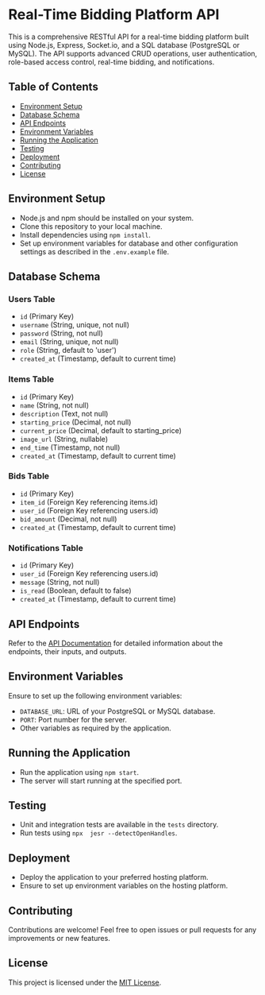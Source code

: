 # Real-Time Bidding Platform API


This is a comprehensive RESTful API for a real-time bidding platform built using Node.js, Express, Socket.io, and a SQL database (PostgreSQL or MySQL). The API supports advanced CRUD operations, user authentication, role-based access control, real-time bidding, and notifications.

## Table of Contents

- [Environment Setup](#environment-setup)
- [Database Schema](#database-schema)
- [API Endpoints](#api-endpoints)
- [Environment Variables](#environment-variables)
- [Running the Application](#running-the-application)
- [Testing](#testing)
- [Deployment](#deployment)
- [Contributing](#contributing)
- [License](#license)

## Environment Setup

- Node.js and npm should be installed on your system.
- Clone this repository to your local machine.
- Install dependencies using `npm install`.
- Set up environment variables for database and other configuration settings as described in the `.env.example` file.

## Database Schema

### Users Table

- `id` (Primary Key)
- `username` (String, unique, not null)
- `password` (String, not null)
- `email` (String, unique, not null)
- `role` (String, default to 'user')
- `created_at` (Timestamp, default to current time)

### Items Table

- `id` (Primary Key)
- `name` (String, not null)
- `description` (Text, not null)
- `starting_price` (Decimal, not null)
- `current_price` (Decimal, default to starting_price)
- `image_url` (String, nullable)
- `end_time` (Timestamp, not null)
- `created_at` (Timestamp, default to current time)

### Bids Table

- `id` (Primary Key)
- `item_id` (Foreign Key referencing items.id)
- `user_id` (Foreign Key referencing users.id)
- `bid_amount` (Decimal, not null)
- `created_at` (Timestamp, default to current time)

### Notifications Table

- `id` (Primary Key)
- `user_id` (Foreign Key referencing users.id)
- `message` (String, not null)
- `is_read` (Boolean, default to false)
- `created_at` (Timestamp, default to current time)

## API Endpoints

Refer to the [API Documentation](API_DOCUMENTATION.md) for detailed information about the endpoints, their inputs, and outputs.

## Environment Variables

Ensure to set up the following environment variables:

- `DATABASE_URL`: URL of your PostgreSQL or MySQL database.
- `PORT`: Port number for the server.
- Other variables as required by the application.

## Running the Application

- Run the application using `npm start`.
- The server will start running at the specified port.

## Testing

- Unit and integration tests are available in the `tests` directory.
- Run tests using `npx  jesr --detectOpenHandles`.

## Deployment

- Deploy the application to your preferred hosting platform.
- Ensure to set up environment variables on the hosting platform.

## Contributing

Contributions are welcome! Feel free to open issues or pull requests for any improvements or new features.

## License

This project is licensed under the [MIT License](LICENSE).
